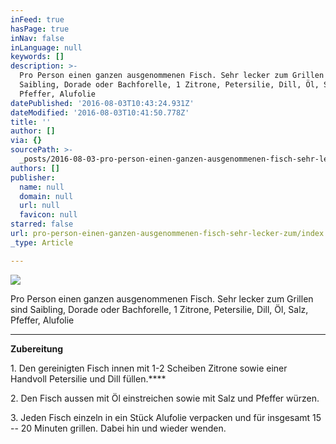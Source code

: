 ```yaml
---
inFeed: true
hasPage: true
inNav: false
inLanguage: null
keywords: []
description: >-
  Pro Person einen ganzen ausgenommenen Fisch. Sehr lecker zum Grillen sind
  Saibling, Dorade oder Bachforelle, 1 Zitrone, Petersilie, Dill, Öl, Salz,
  Pfeffer, Alufolie
datePublished: '2016-08-03T10:43:24.931Z'
dateModified: '2016-08-03T10:41:50.778Z'
title: ''
author: []
via: {}
sourcePath: >-
  _posts/2016-08-03-pro-person-einen-ganzen-ausgenommenen-fisch-sehr-lecker-zum.md
authors: []
publisher:
  name: null
  domain: null
  url: null
  favicon: null
starred: false
url: pro-person-einen-ganzen-ausgenommenen-fisch-sehr-lecker-zum/index.html
_type: Article

---
```

![](https://the-grid-user-content.s3-us-west-2.amazonaws.com/9ecdcfae-cdae-4723-b20a-764e450730c0.jpg)

Pro Person einen ganzen ausgenommenen Fisch. Sehr lecker zum Grillen sind Saibling, Dorade oder Bachforelle, 1 Zitrone, Petersilie, Dill, Öl, Salz, Pfeffer, Alufolie

****

**Zubereitung**

1\. Den gereinigten Fisch innen mit 1-2 Scheiben Zitrone sowie einer Handvoll Petersilie und Dill füllen.****

2\. Den Fisch aussen mit Öl einstreichen sowie mit Salz und Pfeffer würzen.

3\. Jeden Fisch einzeln in ein Stück Alufolie verpacken und für insgesamt 15 -- 20 Minuten grillen. Dabei hin und wieder wenden.